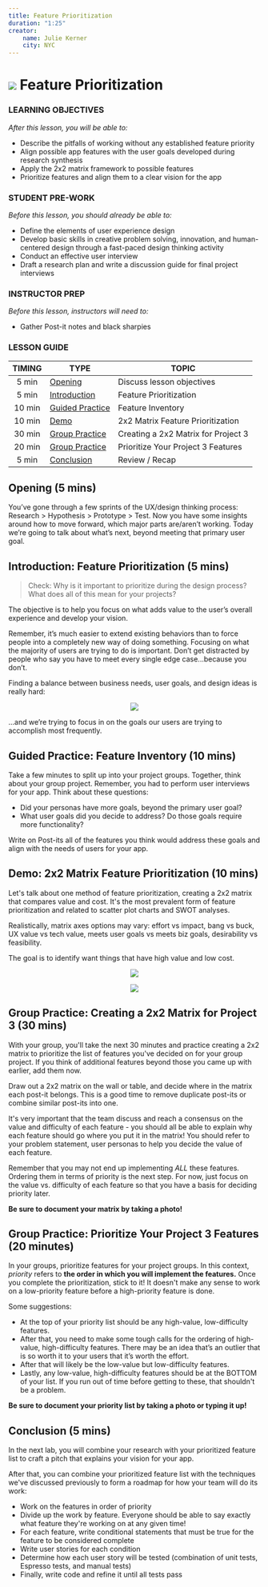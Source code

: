 ```yaml
---
title: Feature Prioritization
duration: "1:25"
creator:
    name: Julie Kerner
    city: NYC
---
```


# ![](https://ga-dash.s3.amazonaws.com/production/assets/logo-9f88ae6c9c3871690e33280fcf557f33.png) Feature Prioritization

### LEARNING OBJECTIVES
*After this lesson, you will be able to:*
- Describe the pitfalls of working without any established feature priority
- Align possible app features with the user goals developed during research synthesis
- Apply the 2x2 matrix framework to possible features
- Prioritize features and align them to a clear vision for the app

### STUDENT PRE-WORK
*Before this lesson, you should already be able to:*
- Define the elements of user experience design
- Develop basic skills in creative problem solving, innovation, and human­-centered design through a fast-­paced design thinking activity
- Conduct an effective user interview
- Draft a research plan and write a discussion guide for final project interviews

### INSTRUCTOR PREP
*Before this lesson, instructors will need to:*
- Gather Post-it notes and black sharpies

### LESSON GUIDE

| TIMING  | TYPE  | TOPIC  |
|:-:|---|---|
| 5 min  | [Opening](#opening-5-mins)  | Discuss lesson objectives |
| 5 min  | [Introduction](#introduction-feature-prioritization-5-mins)  | Feature Prioritization |
| 10 min  | [Guided Practice](#guided-practice-feature-inventory-10-mins)  | Feature Inventory |
| 10 min  | [Demo](#demo-2x2-matrix-feature-prioritization-10-mins)  | 2x2 Matrix Feature Prioritization |
| 30 min  | [Group Practice](#group-practice-creating-a-2x2-matrix-for-project-3-30-mins)  | Creating a 2x2 Matrix for Project 3 |
| 20 min  | [Group Practice](#group-practice-prioritize-your-project-3-features-20-minutes)  | Prioritize Your Project 3 Features |
| 5 min  | [Conclusion](#conclusion-5-mins)  | Review / Recap |

## Opening (5 mins)

You’ve gone through a few sprints of the UX/design thinking process: Research > Hypothesis > Prototype > Test. Now you have some insights around how to move forward, which major parts are/aren’t working. Today we’re going to talk about what’s next, beyond meeting that primary user goal.

## Introduction: Feature Prioritization (5 mins)

> Check: Why is it important to prioritize during the design process? What does all of this mean for your projects?

The objective is to help you focus on what adds value to the user’s overall experience and develop your vision.

Remember, it’s much easier to extend existing behaviors than to force people into a completely new way of doing something. Focusing on what the majority of users are trying to do is important. Don’t get distracted by people who say you have to meet every single edge case...because you don’t.

Finding a balance between business needs, user goals, and design ideas is really hard:


<p align="center">
  <img src="https://i.imgur.com/oEeyWqg.png">
</p>

...and we’re trying to focus in on the goals our users are trying to accomplish most frequently.

## Guided Practice: Feature Inventory (10 mins)

Take a few minutes to split up into your project groups.
Together, think about your group project. Remember, you had to perform user interviews for your app. Think about these questions:

- Did your personas have more goals, beyond the primary user goal?
- What user goals did you decide to address? Do those goals require more functionality?

Write on Post-its all of the features you think would address these goals and align with the needs of users for your app.

## Demo: 2x2 Matrix Feature Prioritization (10 mins)

Let's talk about one method of feature prioritization, creating a 2x2 matrix that compares value and cost.  It's the most prevalent form of feature prioritization and related to scatter plot charts and SWOT analyses.

Realistically, matrix axes options may vary: effort vs impact, bang vs buck, UX value vs tech value, meets user goals vs meets biz goals, desirability vs feasibility.

The goal is to identify want things that have high value and low cost.

<p align="center">
  <img src="https://i.imgur.com/Y9xqqXZ.png">
</p>

<p align="center">
  <img src="https://i.imgur.com/tc7luEA.png">
</p>

## Group Practice: Creating a 2x2 Matrix for Project 3 (30 mins)

With your group, you'll take the next 30 minutes and practice creating a 2x2 matrix to prioritize the list of features you've decided on for your group project.
If you think of additional features beyond those you came up with earlier, add them now.

Draw out a 2x2 matrix on the wall or table, and decide where in the matrix each post-it belongs.
This is a good time to remove duplicate post-its or combine similar post-its into one.

It's very important that the team discuss and reach a consensus on the value and difficulty of each feature - you should all be able to explain why each feature should go where you put it in the matrix!
You should refer to your problem statement, user personas to help you decide the value of each feature.

Remember that you may not end up implementing _ALL_ these features. Ordering them in terms of priority is the next step.
For now, just focus on the value vs. difficulty of each feature so that you have a basis for deciding priority later.

**Be sure to document your matrix by taking a photo!**

## Group Practice: Prioritize Your Project 3 Features (20 minutes)

In your groups, prioritize features for your project groups.
In this context, _priority_ refers to **the order in which you will implement the features.**
Once you complete the prioritization, stick to it! It doesn't make any sense to work on a low-priority feature before a high-priority feature is done.

Some suggestions:
- At the top of your priority list should be any high-value, low-difficulty features.
- After that, you need to make some tough calls for the ordering of high-value, high-difficulty features. There may be an idea that’s an outlier that is so worth it to your users that it’s worth the effort.
- After that will likely be the low-value but low-difficulty features.
- Lastly, any low-value, high-difficulty features should be at the BOTTOM of your list. If you run out of time before getting to these, that shouldn't be a problem.

**Be sure to document your priority list by taking a photo or typing it up!**

## Conclusion (5 mins)

In the next lab, you will combine your research with your prioritized feature list to craft a pitch that explains your vision for your app.

After that, you can combine your prioritized feature list with the techniques we've discussed previously to form a roadmap for how your team will do its work:
- Work on the features in order of priority
- Divide up the work by feature. Everyone should be able to say exactly what feature they're working on at any given time!
- For each feature, write conditional statements that must be true for the feature to be considered complete
- Write user stories for each condition
- Determine how each user story will be tested (combination of unit tests, Espresso tests, and manual tests)
- Finally, write code and refine it until all tests pass
